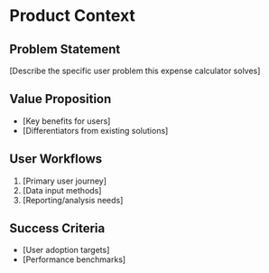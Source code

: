 # Product Context

## Problem Statement
[Describe the specific user problem this expense calculator solves]

## Value Proposition
- [Key benefits for users]
- [Differentiators from existing solutions]

## User Workflows
1. [Primary user journey]
2. [Data input methods]
3. [Reporting/analysis needs]

## Success Criteria
- [User adoption targets]
- [Performance benchmarks]
